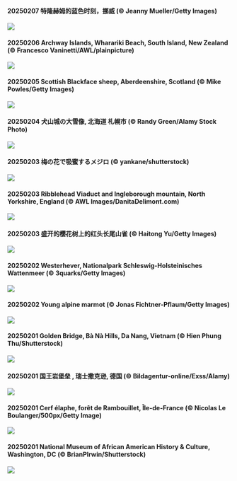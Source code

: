 #### 20250207 特隆赫姆的蓝色时刻，挪威 (© Jeanny Mueller/Getty Images)

![](20250207_BlueNorway_1920x1080.jpg)

#### 20250206 Archway Islands, Wharariki Beach, South Island, New Zealand (© Francesco Vaninetti/AWL/plainpicture)

![](20250206_WhararikiBeach_1920x1080.jpg)

#### 20250205 Scottish Blackface sheep, Aberdeenshire, Scotland  (© Mike Powles/Getty Images)

![](20250205_ScottishSheep_1920x1080.jpg)

#### 20250204 犬山城の大雪像, 北海道 札幌市 (© Randy Green/Alamy Stock Photo)

![](20250204_YukiMatsuri_1920x1080.jpg)

#### 20250203 梅の花で吸蜜するメジロ (© yankane/shutterstock)

![](20250203_Risshun_1920x1080.jpg)

#### 20250203 Ribblehead Viaduct and Ingleborough mountain, North Yorkshire, England (© AWL Images/DanitaDelimont.com)

![](20250203_RibbleheadViaduct_1920x1080.jpg)

#### 20250203 盛开的樱花树上的红头长尾山雀 (© Haitong Yu/Getty Images)

![](20250203_BeginningofSpring_1920x1080.jpg)

#### 20250202 Westerhever, Nationalpark Schleswig-Holsteinisches Wattenmeer (© 3quarks/Getty Images)

![](20250202_WaddenSeaBiosphereReserve_1920x1080.jpg)

#### 20250202 Young alpine marmot (© Jonas Fichtner-Pflaum/Getty Images)

![](20250202_AustriaMarmot_1920x1080.jpg)

#### 20250201 Golden Bridge, Bà Nà Hills, Da Nang, Vietnam (© Hien Phung Thu/Shutterstock)

![](20250201_GoldenBridge_1920x1080.jpg)

#### 20250201 国王岩堡垒 , 瑞士撒克逊, 德国 (© Bildagentur-online/Exss/Alamy)

![](20250201_FestungKonigsteinElbsandsteingebirge_1920x1080.jpg)

#### 20250201 Cerf élaphe, forêt de Rambouillet,  Île-de-France (© Nicolas Le Boulanger/500px/Getty Image)

![](20250201_DeerForest_1920x1080.jpg)

#### 20250201 National Museum of African American History & Culture, Washington, DC (© BrianPIrwin/Shutterstock)

![](20250201_AfricanMuseumDC_1920x1080.jpg)

